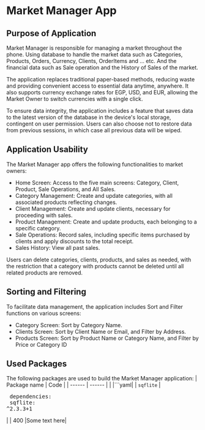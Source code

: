 # Market Manager App

## Purpose of Application
Market Manager is responsible for managing a market throughout the phone. Using database to handle the market data such as Categories, Products, Orders, Currency, Clients, OrderItems and … etc. And the financial data such as Sale operation and the History of Sales of the market.

The application replaces traditional paper-based methods, reducing waste and providing convenient access to essential data anytime, anywhere. It also supports currency exchange rates for EGP, USD, and EUR, allowing the Market Owner to switch currencies with a single click.

To ensure data integrity, the application includes a feature that saves data to the latest version of the database in the device's local storage, contingent on user permission. Users can also choose not to restore data from previous sessions, in which case all previous data will be wiped.

## Application Usability
The Market Manager app offers the following functionalities to market owners:
  + Home Screen: Access to the five main screens: Category, Client, Product, Sale Operations, and All Sales.
  + Category Management: Create and update categories, with all associated products reflecting changes.
  + Client Management: Create and update clients, necessary for proceeding with sales.
  + Product Management: Create and update products, each belonging to a specific category.
  + Sale Operations: Record sales, including specific items purchased by clients and apply discounts to the total receipt.
  + Sales History: View all past sales.

Users can delete categories, clients, products, and sales as needed, with the restriction that a category with products cannot be deleted until all related products are removed.

## Sorting and Filtering
To facilitate data management, the application includes Sort and Filter functions on various 
screens:
  + Category Screen: Sort by Category Name.
  + Clients Screen: Sort by Client Name or Email, and Filter by Address.
  + Products Screen: Sort by Product Name or Category Name, and Filter by Price or Category ID

## Used Packages
The following packages are used to build the Market Manager application:
| Package name | Code |
| ------ | ------ |
|  |```yaml|
| `sqflite` |<pre lang="yaml"> dependencies: <br>  sqflite: ^2.3.3+1</br></pre>|
| 400    |Some text here|




